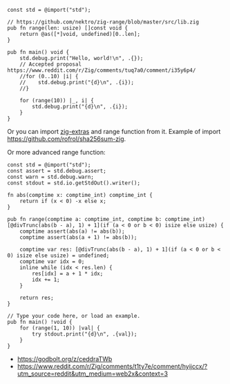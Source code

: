 ```zig
const std = @import("std");

// https://github.com/nektro/zig-range/blob/master/src/lib.zig
pub fn range(len: usize) []const void {
    return @as([*]void, undefined)[0..len];
}

pub fn main() void {
    std.debug.print("Hello, world!\n", .{});
    // Accepted proposal https://www.reddit.com/r/Zig/comments/tuq7a0/comment/i35y6p4/
    //for (0..10) |i| {
    //    std.debug.print("{d}\n", .{i});
    //}

    for (range(10)) |_, i| {
        std.debug.print("{d}\n", .{i});
    }
}
```

Or you can import [zig-extras](https://github.com/nektro/zig-extras/blob/master/src/lib.zig#L13) and range function from it. Example of import https://github.com/rofrol/sha256sum-zig.

Or more advanced range function:

```zig
const std = @import("std");
const assert = std.debug.assert;
const warn = std.debug.warn;
const stdout = std.io.getStdOut().writer();

fn abs(comptime x: comptime_int) comptime_int {
    return if (x < 0) -x else x;
}

pub fn range(comptime a: comptime_int, comptime b: comptime_int) [@divTrunc(abs(b - a), 1) + 1](if (a < 0 or b < 0) isize else usize) {
    comptime assert(abs(a) != abs(b));
    comptime assert(abs(a + 1) != abs(b));

    comptime var res: [@divTrunc(abs(b - a), 1) + 1](if (a < 0 or b < 0) isize else usize) = undefined;
    comptime var idx = 0;
    inline while (idx < res.len) {
        res[idx] = a + 1 * idx;
        idx += 1;
    }

    return res;
}

// Type your code here, or load an example.
pub fn main() !void {
    for (range(1, 10)) |val| {
        try stdout.print("{d}\n", .{val});
    }
}
```

- https://godbolt.org/z/ceddraTWb
- https://www.reddit.com/r/Zig/comments/t1ty7e/comment/hyijccx/?utm_source=reddit&utm_medium=web2x&context=3
